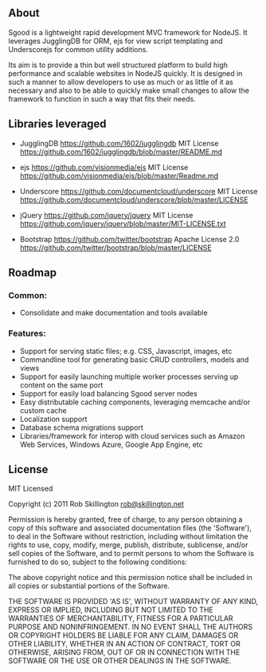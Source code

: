 ## About

Sgood is a lightweight rapid development MVC framework for NodeJS.  It leverages JugglingDB for ORM, ejs for view script templating and Underscorejs for common utility additions.

Its aim is to provide a thin but well structured platform to build high performance and scalable websites in NodeJS quickly.  It is designed in such a manner to allow developers to use as much or as little of it as necessary and also to be able to quickly make small changes to allow the framework to function in such a way that fits their needs.

## Libraries leveraged

+ JugglingDB https://github.com/1602/jugglingdb
  MIT License https://github.com/1602/jugglingdb/blob/master/README.md

+ ejs https://github.com/visionmedia/ejs
  MIT License https://github.com/visionmedia/ejs/blob/master/Readme.md

+ Underscore https://github.com/documentcloud/underscore
  MIT License https://github.com/documentcloud/underscore/blob/master/LICENSE

+ jQuery https://github.com/jquery/jquery
  MIT License https://github.com/jquery/jquery/blob/master/MIT-LICENSE.txt

+ Bootstrap https://github.com/twitter/bootstrap
  Apache License 2.0 https://github.com/twitter/bootstrap/blob/master/LICENSE

## Roadmap

### Common:

+ Consolidate and make documentation and tools available

### Features:

+ Support for serving static files; e.g. CSS, Javascript, images, etc
+ Commandline tool for generating basic CRUD controllers, models and views
+ Support for easily launching multiple worker processes serving up content on the same port
+ Support for easily load balancing Sgood server nodes
+ Easy distributable caching components, leveraging memcache and/or custom cache
+ Localization support
+ Database schema migrations support
+ Libraries/framework for interop with cloud services such as Amazon Web Services, Windows Azure, Google App Engine, etc

## License

MIT Licensed 

Copyright (c) 2011 Rob Skillington <rob@skillington.net>

Permission is hereby granted, free of charge, to any person obtaining a copy of this software and associated documentation files (the 'Software'), to deal in the Software without restriction, including without limitation the rights to use, copy, modify, merge, publish, distribute, sublicense, and/or sell copies of the Software, and to permit persons to whom the Software is furnished to do so, subject to the following conditions:

The above copyright notice and this permission notice shall be included in all copies or substantial portions of the Software.

THE SOFTWARE IS PROVIDED 'AS IS', WITHOUT WARRANTY OF ANY KIND, EXPRESS OR IMPLIED, INCLUDING BUT NOT LIMITED TO THE WARRANTIES OF MERCHANTABILITY, FITNESS FOR A PARTICULAR PURPOSE AND NONINFRINGEMENT. IN NO EVENT SHALL THE AUTHORS OR COPYRIGHT HOLDERS BE LIABLE FOR ANY CLAIM, DAMAGES OR OTHER LIABILITY, WHETHER IN AN ACTION OF CONTRACT, TORT OR OTHERWISE, ARISING FROM, OUT OF OR IN CONNECTION WITH THE SOFTWARE OR THE USE OR OTHER DEALINGS IN THE SOFTWARE.




